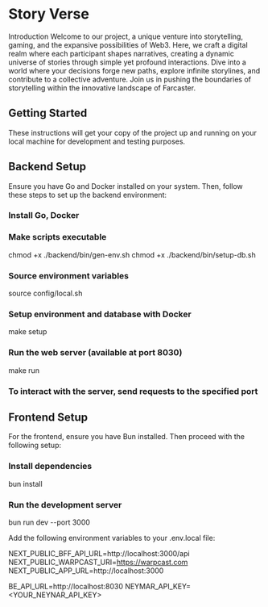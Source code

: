 # Story Verse

Introduction
Welcome to our project, a unique venture into storytelling, gaming, and the expansive possibilities of Web3. Here, we craft a digital realm where each participant shapes narratives, creating a dynamic universe of stories through simple yet profound interactions. Dive into a world where your decisions forge new paths, explore infinite storylines, and contribute to a collective adventure. Join us in pushing the boundaries of storytelling within the innovative landscape of Farcaster.

## Getting Started
These instructions will get your copy of the project up and running on your local machine for development and testing purposes.

## Backend Setup
Ensure you have Go and Docker installed on your system. Then, follow these steps to set up the backend environment:

### Install Go, Docker

### Make scripts executable
chmod +x ./backend/bin/gen-env.sh
chmod +x ./backend/bin/setup-db.sh

### Source environment variables
source config/local.sh

### Setup environment and database with Docker
make setup

### Run the web server (available at port 8030)
make run

### To interact with the server, send requests to the specified port

## Frontend Setup
For the frontend, ensure you have Bun installed. Then proceed with the following setup:

### Install dependencies
bun install

### Run the development server
bun run dev --port 3000

Add the following environment variables to your .env.local file:

NEXT_PUBLIC_BFF_API_URL=http://localhost:3000/api
NEXT_PUBLIC_WARPCAST_URI=https://warpcast.com
NEXT_PUBLIC_APP_URL=http://localhost:3000

BE_API_URL=http://localhost:8030
NEYMAR_API_KEY=<YOUR_NEYNAR_API_KEY>
